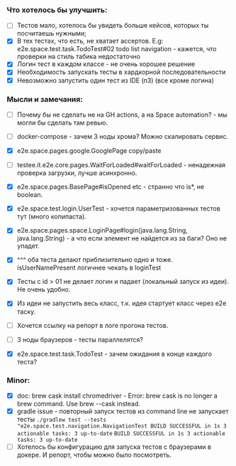 ### Что хотелось бы улучшить:

- [ ] Тестов мало, хотелось бы увидеть больше кейсов, которых ты посчитаешь нужными;
- [x] В тех тестах, что есть, не хватает ассертов. E.g: e2e.space.test.task.TodoTest#02 todo list navigation - кажется, что проверки на стиль табика
  недостаточно
- [x] Логин тест в каждом классе - не очень хорошее решение
- [x] Необходимость запускать тесты в хардкорной последовательности
- [x] Невозможно запустить один тест из IDE (п3) (все кроме логина)

### Мысли и замечания:

- [ ] Почему бы не сделать не на GH actions, а на Space automation? - мы могли бы сделать там ревью.
- [ ] docker-compose - зачем 3 ноды хрома? Можно скалировать сервис.
- [x] e2e.space.pages.google.GooglePage copy/paste
- [ ] testee.it.e2e.core.pages.WaitForLoaded#waitForLoaded - ненадежная проверка загрузки, лучше асинхронно.
- [x] e2e.space.pages.BasePage#isOpened etc - странно что is*, не boolean.

- [x] e2e.space.test.login.UserTest - хочется параметризованных тестов тут (много копипаста).
- [x] e2e.space.pages.space.LoginPage#login(java.lang.String, java.lang.String) - а что если элемент не найдется из за баги? Оно не упадет.
- [x] ^^^ оба теста делают приблизительно одно и тоже. isUserNamePresent логичнее чекать в loginTest

- [x] Тесты с id > 01 не делает логин и падает (локальный запуск из идеи). Не очень удобно.
- [x] Из идеи не запустить весь класс, т.к. идея стартует класс через e2e таску.
- [ ] Хочется ссылку на репорт в логе прогона тестов.

- [ ] 3 ноды браузеров - тесты параллелятся?
- [x] e2e.space.test.task.TodoTest - зачем ожидания в конце каждого теста?

### Minor:

- [x] doc: brew cask install chromedriver - Error: brew cask is no longer a brew command. Use brew <command> --cask instead.
- [x] gradle issue - повторный запуск тестов из command line не запускает тесты
  ``
  ./gradlew test --tests "e2e.space.test.navigation.NavigationTest
  BUILD SUCCESSFUL in 1s
  3 actionable tasks: 3 up-to-date
  ``
  ``
  BUILD SUCCESSFUL in 1s
  3 actionable tasks: 3 up-to-date
  ``
- [ ] Хотелось бы конфигурацию для запуска тестов с браузерами в докере. И репорт, чтобы можно было посмотреть.